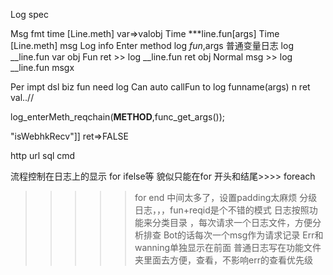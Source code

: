 Log spec


Msg fmt time [Line.meth] var=>valobj
Time ***line.fun[args]
Time  [Line.meth]  msg
Log info
Enter method       log    $fun,$args
普通变量日志   log   __line.fun  var  obj
Fun ret   >>   log __line.fun  ret  obj
Normal msg >>  log __line.fun   msgx



Per impt dsl biz fun need log
Can auto callFun to log    funname(args)   n ret val..//

log_enterMeth_reqchain(__METHOD__,func_get_args());

"isWebhkRecv"]] ret=>FALSE 

http url sql cmd

流程控制在日志上的显示  for ifelse等
貌似只能在for 开头和结尾>>>> foreach

>>>>>for end
中间太多了，设置padding太麻烦
分级日志，，，fun+reqid是个不错的模式
日志按照功能来分类目录
，每次请求一个日志文件，方便分析排查
Bot的话每次一个msg作为请求记录
Err和wanning单独显示在前面
普通日志写在功能文件夹里面去方便，查看，不影响err的查看优先级
